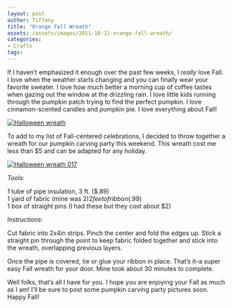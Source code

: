 ```yaml
---
layout: post
author: Tiffany
title: "Orange Fall Wreath"
assets: /assets/images/2011-10-11-orange-fall-wreath/
categories: 
- Crafts
tags: 
---
```


If I haven’t emphasized it enough over the past few weeks, I _really_ love Fall. I love when the weather starts changing and you can finally wear your favorite sweater. I love how much better a morning cup of coffee tastes when gazing out the window at the drizzling rain. I love little kids running through the pumpkin patch trying to find the perfect pumpkin. I love cinnamon-scented candles and pumpkin pie. I love everything about Fall!

[![](jekyll_uploads/2011/10/Halloween-wreath-009-575x479.jpg "Halloween wreath")](http://www.sweetpeonies.com/2011/10/orange-fall-wreath/halloween-wreath-009/)

To add to my list of Fall-centered celebrations, I decided to throw together a wreath for our pumpkin carving party this weekend. This wreath cost me less than $5 and can be adapted for any holiday.

[![](jekyll_uploads/2011/10/Halloween-wreath-017-325x489.jpg "Halloween wreath 017")](http://www.sweetpeonies.com/2011/10/orange-fall-wreath/halloween-wreath-017/)

_Tools:_

1 tube of pipe insulation, 3 ft. ($.89)  
1 yard of fabric (mine was $2)  
2 feet of ribbon ($.99)  
1 box of straight pins (I had these but they cost about $2)

_Instructions:_

Cut fabric into 2x4in strips. Pinch the center and fold the edges up. Stick a straight pin through the point to keep fabric folded together and stick into the wreath, overlapping previous layers.

Once the pipe is covered, tie or glue your ribbon in place. That’s it–a super easy Fall wreath for your door. Mine took about 30 minutes to complete.

Well folks, that’s all I have for you. I hope you are enjoying your Fall as much as I am! I’ll be sure to post some pumpkin carving party pictures soon. Happy Fall!